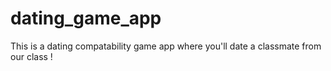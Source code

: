 # dating_game_app
This is a dating compatability game app where you'll date a classmate from our class ! 
